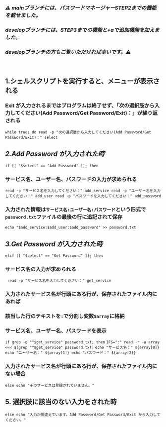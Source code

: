 ### ***⚠️ mainブランチには、パスワードマネージャーSTEP2までの機能を載せました。***
### ***developブランチには、STEP3までの機能と+aで追加機能を加えました。***
### ***developブランチの方もご覧いただければ幸いです。⚠️***


　　

## 1.シェルスクリプトを実行すると、メニューが表示される 
### Exit が入力されるまではプログラムは終了せず、「次の選択肢から入力してください(Add Password/Get Password/Exit)：」が繰り返される 
`
while true; do
 read -p "次の選択肢から入力してください(Add Password/Get Password/Exit)：" select
`
## ***2.Add Password が入力された時***
`
 if [[ "$select" == "Add Password" ]]; then
`
### サービス名、ユーザー名、パスワードの入力が求められる
 `
  read -p "サービス名を入力してください：" add_service
  read -p "ユーザー名を入力してください：" add_user
  read -p "パスワードを入力してください：" add_password
`

### 入力された情報は`サービス名:ユーザー名:パスワード`という形式で`password.txt`ファイルの最後の行に追記されて保存
`
  echo "$add_service:$add_user:$add_password" >> password.txt
`

## ***3.Get Password が入力された時***
`
 elif [[ "$select" == "Get Password" ]]; then
`

### サービス名の入力が求められる
` 
read -p "サービス名を入力してください：" get_service
`

### 入力されたサービス名が行頭にある行が、保存されたファイル内にあれば
### 該当した行のテキストを`:`で分割し変数`$array`に格納
### サービス名、ユーザー名、パスワードを表示
`
if grep -q "^$get_service" password.txt; then
`
`
   IFS=":" read -r -a array <<< $(grep "^$get_service" password.txt)
`
`
   echo "サービス名：" ${array[0]}
   echo "ユーザー名：" ${array[1]}
   echo "パスワード：" ${array[2]}
`

### 入力されたサービス名が行頭にある行が、保存されたファイル内にない場合
`
else
   echo "そのサービスは登録されていません。"
`

## 5. 選択肢に該当のない入力をされた時
`
else
  echo "入力が間違えています。Add Password/Get Password/Exit から入力してください。"
`






















